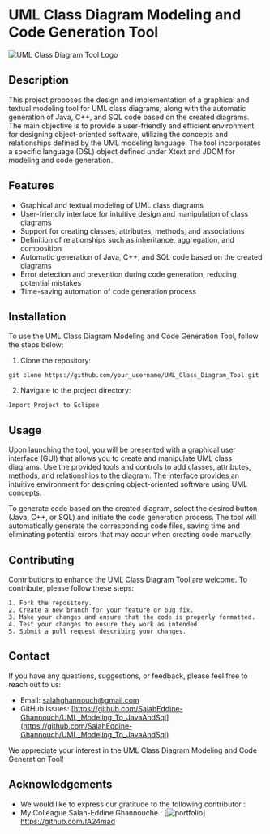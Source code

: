 # UML Class Diagram Modeling and Code Generation Tool

![UML Class Diagram Tool Logo](https://github.com/IA24mad/UmlToJavaAndSql/assets/79339578/2945d02d-86e4-4dc4-8d1b-784bf58a6115)

## Description

This project proposes the design and implementation of a graphical and textual modeling tool for UML class diagrams, along with the automatic generation of Java, C++, and SQL code based on the created diagrams. The main objective is to provide a user-friendly and efficient environment for designing object-oriented software, utilizing the concepts and relationships defined by the UML modeling language. The tool incorporates a specific language (DSL) object defined under Xtext and JDOM for modeling and code generation.

## Features

- Graphical and textual modeling of UML class diagrams
- User-friendly interface for intuitive design and manipulation of class diagrams
- Support for creating classes, attributes, methods, and associations
- Definition of relationships such as inheritance, aggregation, and composition
- Automatic generation of Java, C++, and SQL code based on the created diagrams
- Error detection and prevention during code generation, reducing potential mistakes
- Time-saving automation of code generation process

## Installation

To use the UML Class Diagram Modeling and Code Generation Tool, follow the steps below:

1. Clone the repository:

```shell
git clone https://github.com/your_username/UML_Class_Diagram_Tool.git
```

2. Navigate to the project directory:

```shell
Import Project to Eclipse
```

## Usage

Upon launching the tool, you will be presented with a graphical user interface (GUI) that allows you to create and manipulate UML class diagrams. Use the provided tools and controls to add classes, attributes, methods, and relationships to the diagram. The interface provides an intuitive environment for designing object-oriented software using UML concepts.

To generate code based on the created diagram, select the desired button (Java, C++, or SQL) and initiate the code generation process. The tool will automatically generate the corresponding code files, saving time and eliminating potential errors that may occur when creating code manually.


## Contributing

Contributions to enhance the UML Class Diagram Tool are welcome. To contribute, please follow these steps:

    1. Fork the repository.
    2. Create a new branch for your feature or bug fix.
    3. Make your changes and ensure that the code is properly formatted.
    4. Test your changes to ensure they work as intended.
    5. Submit a pull request describing your changes.

## Contact

If you have any questions, suggestions, or feedback, please feel free to reach out to us:

- Email: salahghannouch@gmail.com
- GitHub Issues: [https://github.com/SalahEddine-Ghannouch/UML_Modeling_To_JavaAndSql](https://github.com/SalahEddine-Ghannouch/UML_Modeling_To_JavaAndSql)

We appreciate your interest in the UML Class Diagram Modeling and Code Generation Tool!

## Acknowledgements

- We would like to express our gratitude to the following contributor :
- My Colleague Salah-Eddine Ghannouche : [![portfolio](https://img.shields.io/badge/my_portfolio-000?style=for-the-badge&logo=ko-fi&logoColor=white)] https://github.com/IA24mad
